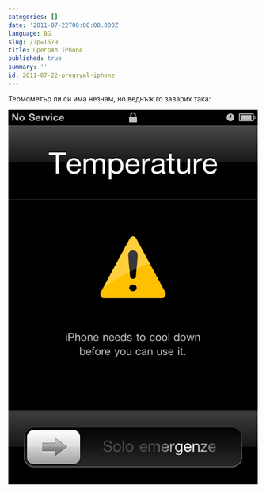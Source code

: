 ```yaml
---
categories: []
date: '2011-07-22T00:00:00.000Z'
language: BG
slug: /?p=1579
title: Прегрял iPhone
published: true
summary: ''
id: 2011-07-22-pregryal-iphone
---
```


Термометър ли си има незнам, но веднъж го заварих така: 

![](https://raw.githubusercontent.com/kirilchristov/blog_images/main/2011/07/IMG_1115.png)
